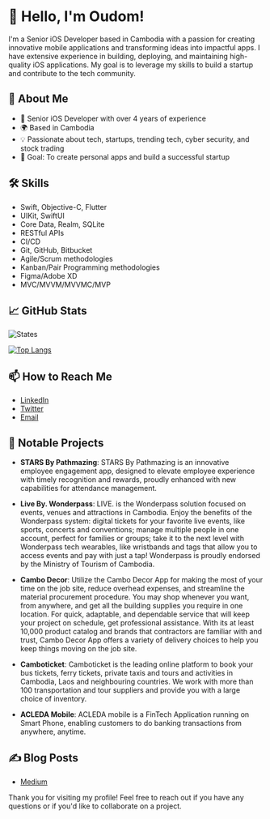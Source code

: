 # 👋 Hello, I'm Oudom!

I'm a Senior iOS Developer based in Cambodia with a passion for creating innovative mobile applications and transforming ideas into impactful apps. I have extensive experience in building, deploying, and maintaining high-quality iOS applications. My goal is to leverage my skills to build a startup and contribute to the tech community.

## 🚀 About Me
- 📱 Senior iOS Developer with over 4 years of experience
- 🌍 Based in Cambodia
- 💡 Passionate about tech, startups, trending tech, cyber security, and stock trading
- 🎯 Goal: To create personal apps and build a successful startup

## 🛠️ Skills
- Swift, Objective-C, Flutter
- UIKit, SwiftUI
- Core Data, Realm, SQLite
- RESTful APIs
- CI/CD
- Git, GitHub, Bitbucket
- Agile/Scrum methodologies
- Kanban/Pair Programming methodologies
- Figma/Adobe XD
- MVC/MVVM/MVVMC/MVP

## 📈 GitHub Stats

![States](https://github-readme-stats.vercel.app/api?username=OudomSec&show_icons=true&theme=radical)

[![Top Langs](https://github-readme-stats.vercel.app/api/top-langs/?username=OudomSec&layout=compact&theme=highcontrast)](https://github.com/anuraghazra/github-readme-stats)

## 📫 How to Reach Me
- [LinkedIn](https://www.linkedin.com/in/rattanakoudom-sambath)
- [Twitter](https://twitter.com/_0xdom)
- [Email](mailto:sambathoudom1@example.com)

## 🌟 Notable Projects
- **STARS By Pathmazing**: STARS By Pathmazing is an innovative employee engagement app, designed to elevate employee experience with timely recognition and rewards, proudly enhanced with new capabilities for attendance management.
- **Live By. Wonderpass**: LIVE. is the Wonderpass solution focused on events, venues and attractions in Cambodia. Enjoy the benefits of the Wonderpass system: digital tickets for your favorite live events, like sports, concerts and conventions; manage multiple people in one account, perfect for families or groups; take it to the next level with Wonderpass tech wearables, like wristbands and tags that allow you to access events and pay with just a tap! Wonderpass is proudly endorsed by the Ministry of Tourism of Cambodia.

- **Cambo Decor**: Utilize the Cambo Decor App for making the most of your time on the job site, reduce overhead expenses, and streamline the material procurement procedure. You may shop whenever you want, from anywhere, and get all the building supplies you require in one location. For quick, adaptable, and dependable service that will keep your project on schedule, get professional assistance. With its at least 10,000 product catalog and brands that contractors are familiar with and trust, Cambo Decor App offers a variety of delivery choices to help you keep things moving on the job site.
- **Camboticket**: Camboticket is the leading online platform to book your bus tickets, ferry tickets, private taxis and tours and activities in Cambodia, Laos and neighbouring countries. We work with more than 100 transportation and tour suppliers and provide you with a large choice of inventory.
- **ACLEDA Mobile**: ‎ACLEDA mobile is a FinTech Application running on Smart Phone, enabling customers to do banking transactions from anywhere, anytime.

## ✍️ Blog Posts
- [Medium](https://medium.com/@rattanakoudomsambath)

Thank you for visiting my profile! Feel free to reach out if you have any questions or if you'd like to collaborate on a project.
